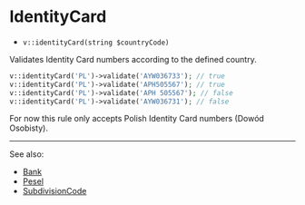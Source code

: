 # IdentityCard

- `v::identityCard(string $countryCode)`

Validates Identity Card numbers according to the defined country.

```php
v::identityCard('PL')->validate('AYW036733'); // true
v::identityCard('PL')->validate('APH505567'); // true
v::identityCard('PL')->validate('APH 505567'); // false
v::identityCard('PL')->validate('AYW036731'); // false
```

For now this rule only accepts Polish Identity Card numbers (Dowód Osobisty).

***
See also:

  * [Bank](Bank.md)
  * [Pesel](Pesel.md)
  * [SubdivisionCode](SubdivisionCode.md)
